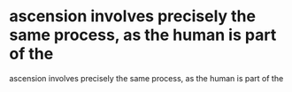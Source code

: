 # ascension involves precisely the same process, as the human is part of the

ascension involves precisely the same process, as the human is part of the